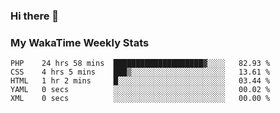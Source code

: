 ### Hi there 👋

<!--
**royschrauwen/royschrauwen** is a ✨ _special_ ✨ repository because its `README.md` (this file) appears on your GitHub profile.

Here are some ideas to get you started:

- 🔭 I’m currently working on ...
- 🌱 I’m currently learning ...
- 👯 I’m looking to collaborate on ...
- 🤔 I’m looking for help with ...
- 💬 Ask me about ...
- 📫 How to reach me: ...
- 😄 Pronouns: ...
- ⚡ Fun fact: ...
-->


### My WakaTime Weekly Stats
<!--START_SECTION:waka-->

```text
PHP    24 hrs 58 mins  ████████████████████▓░░░░   82.93 %
CSS    4 hrs 5 mins    ███▒░░░░░░░░░░░░░░░░░░░░░   13.61 %
HTML   1 hr 2 mins     █░░░░░░░░░░░░░░░░░░░░░░░░   03.44 %
YAML   0 secs          ░░░░░░░░░░░░░░░░░░░░░░░░░   00.02 %
XML    0 secs          ░░░░░░░░░░░░░░░░░░░░░░░░░   00.00 %
```

<!--END_SECTION:waka-->
